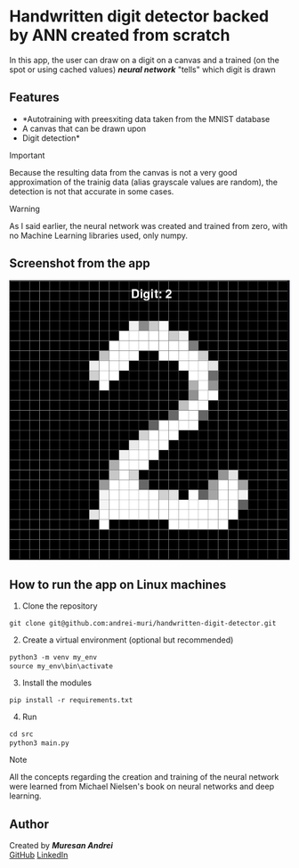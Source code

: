 # Handwritten digit detector backed by ANN created from scratch

In this app, the user can draw on a digit on a canvas and a trained (on the spot or using cached values) ***neural network*** "tells" which digit is drawn

## Features
- *Autotraining with preesxiting data taken from the MNIST database
- A canvas that can be drawn upon
- Digit detection*

>[!IMPORTANT]
> Because the resulting data from the canvas is not a very good approximation of the trainig data (alias grayscale values are random), the detection is not that accurate in some cases.

>[!WARNING]
> As I said earlier, the neural network was created and trained from zero, with no Machine Learning libraries used, only numpy.

## Screenshot from the app
![Digit '2'](/img/2_img.png)

## How to run the app on Linux machines
1. Clone the repository
```
git clone git@github.com:andrei-muri/handwritten-digit-detector.git
```
2. Create a virtual environment (optional but recommended)
```
python3 -m venv my_env
source my_env\bin\activate
```
3. Install the modules
```
pip install -r requirements.txt
```
4. Run
```
cd src
python3 main.py
```

>[!NOTE]
> All the concepts regarding the creation and training of the neural network were learned from Michael Nielsen's book on neural networks and deep learning.

## Author
Created by ***Muresan Andrei***  
[GitHub](https://github.com/andrei-muri)
[LinkedIn](https://www.linkedin.com/in/andrei-muresan-muri/)
